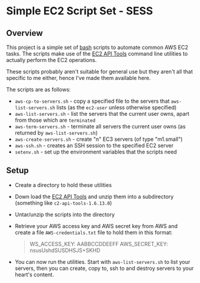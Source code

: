 Simple EC2 Script Set - SESS
============================

Overview
--------
This project is a simple set of [bash](http://linux.die.net/man/1/bash) scripts to automate common AWS EC2 tasks.  The scripts make use of the 
[EC2 API Tools](https://aws.amazon.com/developertools/351) command line utilities to actually perform the EC2 operations.

These scripts probably aren't suitable for general use but they aren't all that specific to me either, hence I've made them available here.

The scripts are as follows:

* `aws-cp-to-servers.sh` - copy a specified file to the servers that `aws-list-servers.sh` lists (as the `ec2-user` unless otherwise specified)
* `aws-list-servers.sh` - list the servers that the current user owns, apart from those which are `terminated`
* `aws-term-servers.sh` - terminate all servers the current user owns (as returned by `aws-list-servers.sh`)
* `aws-create-servers.sh` - create "n" EC3 servers (of type "m1.small")
* `aws-ssh.sh` - creates an SSH session to the specified EC2 server
* `setenv.sh` - set up the environment variables that the scripts need

Setup
-----

* Create a directory to hold these utilities
* Down load the [EC2 API Tools](https://aws.amazon.com/developertools/351) and unzip them into a subdirectory (something like `c2-api-tools-1.6.13.0`)
* Untar/unzip the scripts into the directory
* Retrieve your AWS access key and AWS secret key from AWS and create a file `AWS-credentials.txt` file to hold them in this format:

    > WS_ACCESS_KEY: AABBCCDDEEFF
    > AWS_SECRET_KEY: nsusUshdSUSDHSJS+SKHD

* You can now run the utilities.  Start with `aws-list-servers.sh` to list your servers, then you can create, copy to, ssh to and destroy servers to your heart's content.



